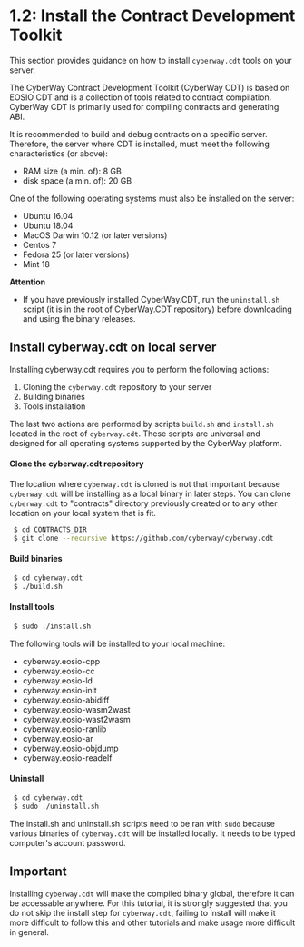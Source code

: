 # 1.2: Install the Contract Development Toolkit

This section provides guidance on how to install `cyberway.cdt` tools on your server.  

The CyberWay Contract Development Toolkit (CyberWay CDT) is based on EOSIO CDT and is a collection of tools related to contract compilation. CyberWay CDT is primarily used for compiling contracts and generating ABI.  

It is recommended to build and debug contracts on a specific server. Therefore, the server where CDT is installed, must meet the following characteristics (or above):
  - RAM size (a min. of): 8 GB
  - disk space (a min. of): 20 GB

One of the following operating systems must also be installed on the server:
  - Ubuntu 16.04
  - Ubuntu 18.04
  - MacOS Darwin 10.12 (or later versions)
  - Centos 7
  - Fedora 25 (or later versions)
  - Mint 18


**Attention**  
  - If you have previously installed CyberWay.CDT, run the `uninstall.sh` script (it is in the root of CyberWay.CDT repository) before downloading and using the binary releases.

## Install cyberway.cdt on local server

Installing cyberway.cdt requires you to perform the following actions:  
1. Cloning the `cyberway.cdt` repository to your server  
2. Building binaries  
3. Tools installation  

The last two actions are performed by scripts `build.sh` and `install.sh` located in the root of `cyberway.cdt`. These scripts are universal and designed for all operating systems supported by the CyberWay platform.

#### Clone the cyberway.cdt repository

The location where `cyberway.cdt` is cloned is not that important because `cyberway.cdt` will be installing as a local binary in later steps. You can clone `cyberway.cdt` to "contracts" directory previously created or to any other location on your local system that is fit.

```sh
 $ cd CONTRACTS_DIR
 $ git clone --recursive https://github.com/cyberway/cyberway.cdt
```

#### Build binaries
```sh
 $ cd cyberway.cdt
 $ ./build.sh
```

#### Install tools
```sh
 $ sudo ./install.sh
```

The following tools will be installed to your local machine: 
  - cyberway.eosio-cpp
  - cyberway.eosio-cc
  - cyberway.eosio-ld
  - cyberway.eosio-init
  - cyberway.eosio-abidiff
  - cyberway.eosio-wasm2wast
  - cyberway.eosio-wast2wasm
  - cyberway.eosio-ranlib
  - cyberway.eosio-ar
  - cyberway.eosio-objdump
  - cyberway.eosio-readelf

#### Uninstall
```sh
 $ cd cyberway.cdt
 $ sudo ./uninstall.sh
```

The install.sh and uninstall.sh scripts need to be ran with `sudo` because various binaries of `cyberway.cdt` will be installed locally. It needs to be typed computer's account password.

## Important
Installing `cyberway.cdt` will make the compiled binary global, therefore it can be accessable anywhere. For this tutorial, it is strongly suggested that you do not skip the install step for `cyberway.cdt`, failing to install will make it more difficult to follow this and other tutorials and make usage more difficult in general.

